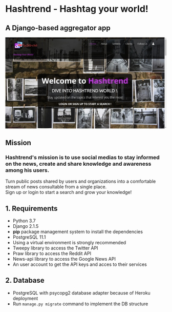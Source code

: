 # Hashtrend - Hashtag your world!
## A Django-based aggregator app
![Hashtrend Homepage](https://github.com/emas89/HASHTREND/blob/master/hashtrend_app/static/hashtrend/images/thumbnail.png)

## Mission
### Hashtrend's mission is to use social medias to stay informed on the news, create and share knowledge and awareness among his users.
Turn public posts shared by users and organizations into a comfortable stream of news consultable from a single place. <br>
Sign up or login to start a search and grow your knowledge!

## 1. Requirements
* Python 3.7
* Django 2.1.5
* **pip** package management system to install the dependencies
* PostgreSQL 11.1
* Using a virtual environment is strongly recommended
* Tweepy library to access the Twitter API
* Praw library to access the Reddit API
* News-api library to access the Google News API
* An user account to get the API keys and acces to their services

## 2. Database
* PostgreSQL with psycopg2 database adapter because of Heroku deployment
* Run `manage.py migrate` command to implement the DB structure
